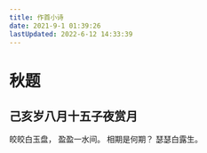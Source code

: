```yaml
---
title: 作首小诗
date: 2021-9-1 01:39:26
lastUpdated: 2022-6-12 14:33:39
---
```


# **秋题**

## 己亥岁八月十五子夜赏月

皎皎白玉盘，
盈盈一水间。
相期是何期？
瑟瑟白露生。